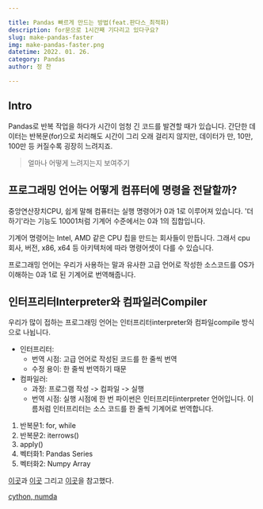 ```yaml
---

title: Pandas 빠르게 만드는 방법(feat.판다스_최적화)
description: for문으로 1시간째 기다리고 있다구요?
slug: make-pandas-faster
img: make-pandas-faster.png
datetime: 2022. 01. 26.
category: Pandas
author: 정 찬

---
```



## Intro

Pandas로 반복 작업을 하다가 시간이 엄청 긴 코드를 발견할 때가 있습니다. 간단한 데이터는 반복문(for)으로 처리해도 시간이 그리 오래 걸리지 않지만, 데이터가 만, 10만, 100만 등 커질수록 굉장히 느려지죠.

> 얼마나 어떻게 느려지는지 보여주기


## 프로그래밍 언어는 어떻게 컴퓨터에 명령을 전달할까?

중앙연산장치CPU, 쉽게 말해 컴퓨터는 실행 명령어가 0과 1로 이루어져 있습니다. '더하기'라는 기능도 10001처럼 기계어 수준에서는 0과 1의 집합입니다.

기계어 명령어는 Intel, AMD 같은 CPU 칩을 만드는 회사들이 만듭니다. 그래서 cpu 회사, 버전, x86, x64 등 아키텍처에 따라 명령어셋이 다를 수 있습니다.

프로그래밍 언어는 우리가 사용하는 말과 유사한 고급 언어로 작성한 소스코드를 OS가 이해하는 0과 1로 된 기계어로 번역해줍니다.

## 인터프리터Interpreter와 컴파일러Compiler

우리가 많이 접하는 프로그래밍 언어는 인터프리터interpreter와 컴파일compile 방식으로 나뉩니다.
- 인터프리터: 
    - 번역 시점: 고급 언어로 작성된 코드를 한 줄씩 번역
    - 수정 용이: 한 줄씩 번역하기 때문
- 컴파일러:
    - 과정: 프로그램 작성 -> 컴파일 -> 실행
    - 번역 시점: 실행 시점에 한 번
파이썬은 인터프리터interpreter 언어입니다. 이름처럼 인터프리터는 소스 코드를 한 줄씩 기계어로 번역합니다. 



1. 반복문1: for, while
2. 반복문2: iterrows()
3. apply()
4. 벡터화1: Pandas Series
5. 벡터화2: Numpy Array


[이곳](https://aldente0630.github.io/data-science/2018/08/05/a-beginners-guide-to-optimizing-pandas-code-for-speed.html)과 [이곳](https://purplechip.tistory.com/44) 그리고 [이곳](https://seong6496.tistory.com/179)을 참고했다.

[cython, numda](https://ichi.pro/ko/pandas-kodeuleul-choejeoghwahagiwihan-jonghab-gaideu-108405235388004)

[](https://towardsdatascience.com/understanding-the-need-for-optimization-when-using-pandas-8ce23b83330c)
[](https://imasoftwareengineer.tistory.com/43)